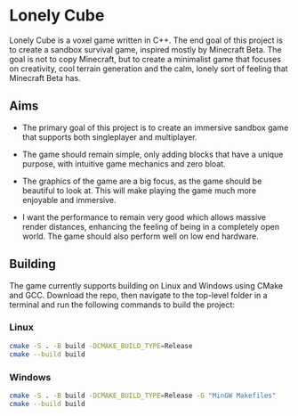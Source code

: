 # Lonely Cube

Lonely Cube is a voxel game written in C++. The end goal of this
project is to create a sandbox survival game, inspired mostly by
Minecraft Beta. The goal is not to copy Minecraft, but to create a
minimalist game that focuses on creativity, cool terrain generation
and the calm, lonely sort of feeling that Minecraft Beta has.

## Aims

* The primary goal of this project is to create an immersive sandbox
game that supports both singleplayer and multiplayer.

* The game should remain simple, only adding blocks that have a
unique purpose, with intuitive game mechanics and zero bloat.

* The graphics of the game are a big focus, as the game should be
beautiful to look at. This will make playing the game much more
enjoyable and immersive.

* I want the performance to remain very good which allows massive
render distances, enhancing the feeling of being in a completely open
world. The game should also perform well on low end hardware.

## Building

The game currently supports building on Linux and Windows using
CMake and GCC. Download the repo, then navigate to the top-level
folder in a terminal and run the following commands to build the
project:

### Linux

```sh
cmake -S . -B build -DCMAKE_BUILD_TYPE=Release
cmake --build build
```

### Windows

```sh
cmake -S . -B build -DCMAKE_BUILD_TYPE=Release -G "MinGW Makefiles"
cmake --build build
```
